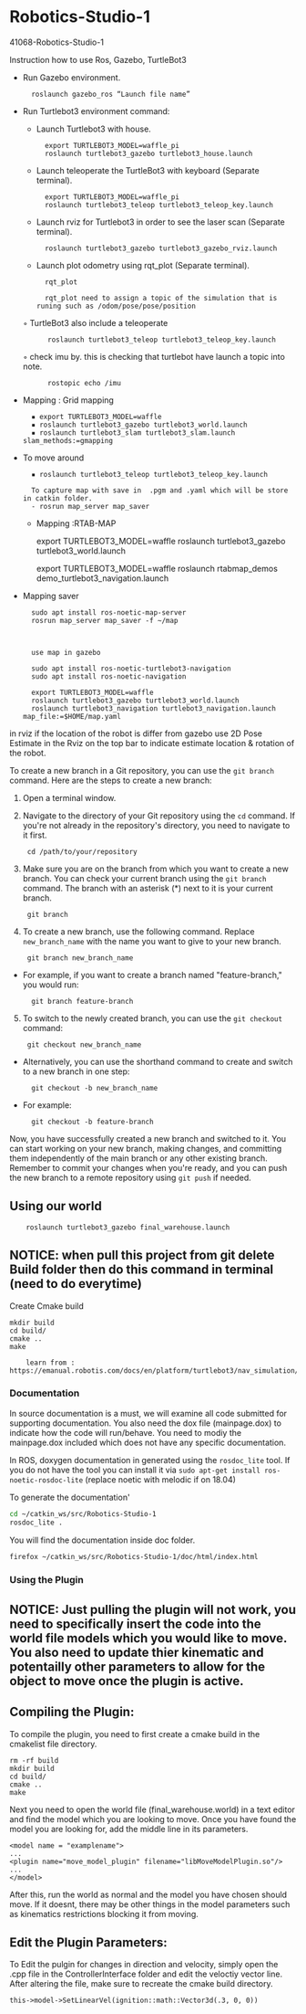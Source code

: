 # Robotics-Studio-1
41068-Robotics-Studio-1



Instruction how to use Ros, Gazebo, TurtleBot3

- Run Gazebo environment.
    
        roslaunch gazebo_ros “Launch file name”

- Run Turtlebot3 environment command:
    - Launch Turtlebot3 with house.
            
            export TURTLEBOT3_MODEL=waffle_pi
            roslaunch turtlebot3_gazebo turtlebot3_house.launch 

    - Launch teleoperate the TurtleBot3 with keyboard (Separate terminal). 
            
            export TURTLEBOT3_MODEL=waffle_pi
            roslaunch turtlebot3_teleop turtlebot3_teleop_key.launch

    - Launch rviz for Turtlebot3 in order to see the laser scan (Separate terminal). 

            roslaunch turtlebot3_gazebo turtlebot3_gazebo_rviz.launch

    - Launch plot odometry using rqt_plot (Separate terminal).

            rqt_plot

            rqt_plot need to assign a topic of the simulation that is runing such as /odom/pose/pose/position

    ◦ TurtleBot3 also include a teleoperate

            roslaunch turtlebot3_teleop turtlebot3_teleop_key.launch
    

    ◦ check imu by. this is checking that turtlebot have launch a topic into note.

            rostopic echo /imu



- Mapping : Grid mapping

        ▪ export TURTLEBOT3_MODEL=waffle
        ▪ roslaunch turtlebot3_gazebo turtlebot3_world.launch
        ▪ roslaunch turtlebot3_slam turtlebot3_slam.launch slam_methods:=gmapping

- To move around

        ▪ roslaunch turtlebot3_teleop turtlebot3_teleop_key.launch

        To capture map with save in  .pgm and .yaml which will be store in catkin folder.
        - rosrun map_server map_saver

    - Mapping :RTAB-MAP

        export TURTLEBOT3_MODEL=waffle
        roslaunch turtlebot3_gazebo
        turtlebot3_world.launch

        export TURTLEBOT3_MODEL=waffle
        roslaunch rtabmap_demos
        demo_turtlebot3_navigation.launch


- Mapping saver

        sudo apt install ros-noetic-map-server
        rosrun map_server map_saver -f ~/map



        use map in gazebo

        sudo apt install ros-noetic-turtlebot3-navigation
        sudo apt install ros-noetic-navigation
        
        export TURTLEBOT3_MODEL=waffle
        roslaunch turtlebot3_gazebo turtlebot3_world.launch
        roslaunch turtlebot3_navigation turtlebot3_navigation.launch map_file:=$HOME/map.yaml

in rviz if the location of the robot is differ from gazebo use 2D Pose Estimate in the Rviz on the top bar to indicate estimate location & rotation of the robot. 

To create a new branch in a Git repository, you can use the `git branch` command. Here are the steps to create a new branch:
1. Open a terminal window.
2. Navigate to the directory of your Git repository using the `cd` command. If you're not already in the repository's directory, you need to navigate to it first.

        cd /path/to/your/repository

3. Make sure you are on the branch from which you want to create a new branch. You can check your current branch using the `git branch` command. The branch with an asterisk (*) next to it is your current branch.

        git branch

4. To create a new branch, use the following command. Replace `new_branch_name` with the name you want to give to your new branch.

        git branch new_branch_name

- For example, if you want to create a branch named "feature-branch," you would run:

        git branch feature-branch

5. To switch to the newly created branch, you can use the `git checkout` command:

        git checkout new_branch_name

- Alternatively, you can use the shorthand command to create and switch to a new branch in one step:

        git checkout -b new_branch_name

- For example:

        git checkout -b feature-branch

Now, you have successfully created a new branch and switched to it. You can start working on your new branch, making changes, and committing them independently of the main branch or any other existing branch. Remember to commit your changes when you're ready, and you can push the new branch to a remote repository using `git push` if needed.



## Using our world 

        roslaunch turtlebot3_gazebo final_warehouse.launch
        


## NOTICE: when pull this project from git delete Build folder then do this command in terminal (need to do everytime)
Create Cmake build

    mkdir build
    cd build/
    cmake ..
    make

        learn from : https://emanual.robotis.com/docs/en/platform/turtlebot3/nav_simulation/


### Documentation

In source documentation is a must, we will examine all code submitted for supporting documentation. You also need the dox file (mainpage.dox) to indicate how the code will run/behave. You need to modiy the mainpage.dox included which does not have any specific documentation.

In ROS, doxygen documentation in generated using the `rosdoc_lite` tool. If you do not have the tool you can install it via `sudo apt-get install ros-noetic-rosdoc-lite` (replace noetic with melodic if on 18.04)

To generate the documentation'

```bash
cd ~/catkin_ws/src/Robotics-Studio-1
rosdoc_lite .
```

You will find the documentation inside doc folder.

```bash
firefox ~/catkin_ws/src/Robotics-Studio-1/doc/html/index.html 
```

### Using the Plugin 

## NOTICE: Just pulling the plugin will not work, you need to specifically insert the code into the world file models which you would like to move. You also need to update thier kinematic and potentailly other parameters to allow for the object to move once the plugin is active.

## Compiling the Plugin: 

To compile the plugin, you need to first create a cmake build in the cmakelist file directory.

    rm -rf build
    mkdir build
    cd build/
    cmake ..
    make

Next you need to open the world file (final_warehouse.world) in a text editor and find the model which you are looking to move. Once you have found the model you are looking for, add the middle line in its parameters.

    <model name = "examplename">
    ...
    <plugin name="move_model_plugin" filename="libMoveModelPlugin.so"/>
    ...
    </model>

After this, run the world as normal and the model you have chosen should move. If it doesnt, there may be other things in the model parameters such as kinematics restrictions blocking it from moving.

## Edit the Plugin Parameters: 

To Edit the pulgin for changes in direction and velocity, simply open the .cpp file in the ControllerInterface folder and edit the veloctiy vector line. After altering the file, make sure to recreate the cmake build directory.

    this->model->SetLinearVel(ignition::math::Vector3d(.3, 0, 0))
